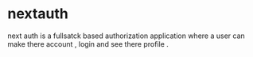 # nextauth 
next auth is a fullsatck based authorization application where a user can make there account , login and see there profile . 
